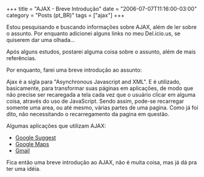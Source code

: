 +++
title = "AJAX - Breve Introdução"
date = "2006-07-07T11:16:00-03:00"
category = "Posts (pt_BR)"
tags = ["ajax"]
+++

Estou pesquisando e buscando informações sobre AJAX, além de ler sobre o assunto. Por enquanto adicionei alguns links no meu Del.icio.us, se quiserem dar uma olhada...

Após alguns estudos, postarei alguma coisa sobre o assunto, além de mais referências.

Por enquanto, farei uma breve introdução ao assunto:

Ajax é a sigla para "Asynchronous Javascript and XML". E é utilizado, basicamente, para transformar suas páginas em aplicações, de modo que não precise ser recaregada a tela cada vez que o usuário clicar em alguma coisa, através do uso de JavaScript. Sendo assim, pode-se recarregar somente uma area, ou até mesmo, várias partes de uma pagina. Como já foi dito, não necessitando o recarregamento da pagina em questão.

Algumas aplicações que utilizam AJAX:

* [Google Suggest](https://www.google.com/webhp?complete=1&hl=en)
* [Google Maps](https://maps.google.com/)
* [Gmail](http://mail.google.com/mail/)

Fica então uma breve introdução ao AJAX, não é muita coisa, mas já dá pra ter uma idéia.
